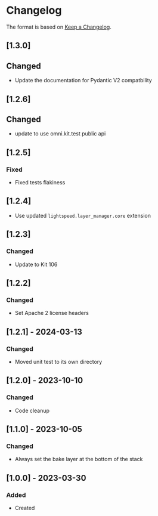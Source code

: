 # Changelog
The format is based on [Keep a Changelog](https://keepachangelog.com/en/1.0.0/).

## [1.3.0]
## Changed
- Update the documentation for Pydantic V2 compatbility

## [1.2.6]
## Changed
- update to use omni.kit.test public api

## [1.2.5]
### Fixed
- Fixed tests flakiness

## [1.2.4]
- Use updated `lightspeed.layer_manager.core` extension

## [1.2.3]
### Changed
- Update to Kit 106

## [1.2.2]
### Changed
- Set Apache 2 license headers

## [1.2.1] - 2024-03-13
### Changed
- Moved unit test to its own directory

## [1.2.0] - 2023-10-10
### Changed
- Code cleanup

## [1.1.0] - 2023-10-05
### Changed
- Always set the bake layer at the bottom of the stack

## [1.0.0] - 2023-03-30
### Added
- Created
